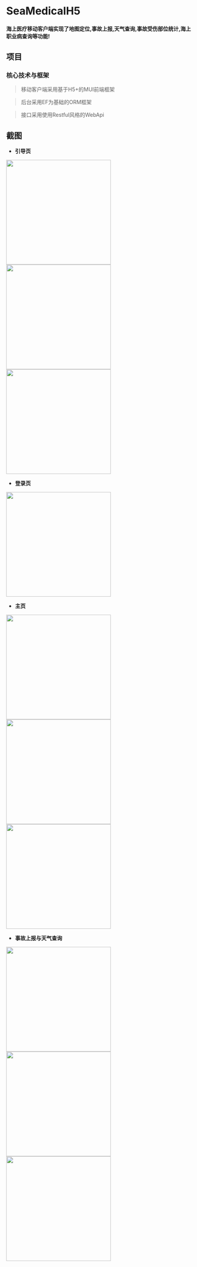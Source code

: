 # SeaMedicalH5
####  海上医疗移动客户端实现了地图定位,事故上报,天气查询,事故受伤部位统计,海上职业病查询等功能!

## 项目
### 核心技术与框架
> 移动客户端采用基于H5+的MUI前端框架

> 后台采用EF为基础的ORM框架

> 接口采用使用Restful风格的WebApi

## 截图

- **引导页**

<img src="https://github.com/jianhui1012/SeaMedicalH5/blob/master/screenshot/welcome1.png?raw=true" width="280"/> <img src="https://github.com/jianhui1012/SeaMedicalH5/blob/master/screenshot/welcome2.png?raw=true" width="280"/> <img src="https://github.com/jianhui1012/SeaMedicalH5/blob/master/screenshot/welcome3.png?raw=true" width="280"/>

- **登录页**

<img src="https://github.com/jianhui1012/SeaMedicalH5/blob/master/screenshot/loginpage.png?raw=true" width="280"/>

- **主页**

<img src="https://github.com/jianhui1012/SeaMedicalH5/blob/master/screenshot/mainpage.png?raw=true" width="280"/> <img src="https://github.com/jianhui1012/SeaMedicalH5/blob/master/screenshot/locationpage.png?raw=true" width="280"/> <img src="https://github.com/jianhui1012/SeaMedicalH5/blob/master/screenshot/mypage.png?raw=true" width="280"/>

- **事故上报与天气查询**

<img src="https://github.com/jianhui1012/SeaMedicalH5/blob/master/screenshot/submitpage.png?raw=true" width="280"/> <img src="https://github.com/jianhui1012/SeaMedicalH5/blob/master/screenshot/leftmenu.png?raw=true" width="280"/> <img src="https://github.com/jianhui1012/SeaMedicalH5/blob/master/screenshot/weatherpage.png?raw=true" width="280"/>



